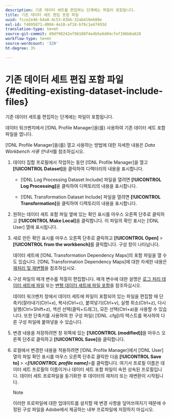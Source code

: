 ```yaml
---
description: 기존 데이터 세트를 편집하는 단계에는 파일이 포함됩니다.
title: 기존 데이터 세트 편집 포함 파일
uuid: fcce2e46-b4a8-4c53-83bb-32ab410eb89e
exl-id: f4095871-d004-4e10-af18-bf6c1e47493d
translation-type: tm+mt
source-git-commit: d9df90242ef96188f4e4b5e6d04cfef196b0a628
workflow-type: tm+mt
source-wordcount: '329'
ht-degree: 3%

---
```


# 기존 데이터 세트 편집 포함 파일{#editing-existing-dataset-include-files}

기존 데이터 세트를 편집하는 단계에는 파일이 포함됩니다.

데이터 워크벤치에서 [!DNL Profile Manager]을(를) 사용하여 기존 데이터 세트 포함 파일을 엽니다.

[!DNL Profile Manager]을(를) 열고 사용하는 방법에 대한 자세한 내용은 *Data Workbench 사용 안내서*&#x200B;를 참조하십시오.

1. 데이터 집합 프로필에서 작업하는 동안 [!DNL Profile Manager]을 열고 **[!UICONTROL Dataset]**&#x200B;을 클릭하여 디렉터리의 내용을 표시합니다.

   * [!DNL Log Processing Dataset Include] 파일을 열려면 **[!UICONTROL Log Processing]**&#x200B;을 클릭하여 디렉토리의 내용을 표시합니다.

   * [!DNL Transformation Dataset Include] 파일을 열려면 **[!UICONTROL Transformation]**&#x200B;을 클릭하여 디렉토리의 내용을 표시합니다.

1. 원하는 데이터 세트 포함 파일 옆에 있는 확인 표시를 마우스 오른쪽 단추로 클릭하고 **[!UICONTROL Make Local]**&#x200B;을 클릭합니다. 이 파일의 확인 표시는 [!DNL User] 열에 표시됩니다.
1. 새로 만든 확인 표시를 마우스 오른쪽 단추로 클릭하고 **[!UICONTROL Open]** > **[!UICONTROL from the workbench]**&#x200B;를 클릭합니다. 구성 창이 나타납니다.

   데이터 세트에 [!DNL Transformation Dependency Maps]의 포함 파일을 열 수도 있습니다. [!DNL Transformation Dependency Maps]에 대한 자세한 내용은 [재처리 및 재변형](../../../../home/c-dataset-const-proc/c-reproc-retrans/c-unst-reproc-retrans.md)을 참조하십시오.

1. 구성 파일의 매개 변수를 적절히 편집합니다. 매개 변수에 대한 설명은 [로그 처리 데이터 세트에 파일](../../../../home/c-dataset-const-proc/c-dataset-inc-files/c-types-dataset-inc-files/c-log-proc-dataset-inc-files/c-log-proc-dataset-inc-files.md#concept-999475a22519432e98844622ca95b6ab) 또는 [변형 데이터 세트에 파일 포함](../../../../home/c-dataset-const-proc/c-dataset-inc-files/c-types-dataset-inc-files/c-trans-dataset-inc-files.md#concept-c64aa78ed9ce40b8a0f4932c82ff5ace)을 참조하십시오.

   데이터 워크벤치 창에서 데이터 세트에 파일이 포함되어 있는 파일을 편집할 때 단축키(잘라내기(Ctrl+x), 복사(Ctrl+c), 붙여넣기(Ctrl+v), 실행 취소(Ctrl+z), 다시 실행(Ctrl+Shift+z), 섹션 선택(클릭+드래그), 모든 선택(Ctrl+a)을 사용할 수 있습니다. 또한 단축키를 사용하여 한 구성 파일( [!DNL .cfg])의 텍스트를 복사하여 다른 구성 파일에 붙여넣을 수 있습니다.

1. 변경 내용을 저장하려면 창 위쪽에 있는 **[!UICONTROL (modified)]**&#x200B;을 마우스 오른쪽 단추로 클릭하고 **[!UICONTROL Save]**&#x200B;을 클릭합니다.
1. 로컬에서 변경한 내용을 적용하려면 [!DNL Profile Manager]에서 [!DNL User] 열의 파일 확인 표시를 마우스 오른쪽 단추로 클릭한 다음 **[!UICONTROL Save to]** > *&lt;**[!UICONTROL profile name]**>*&#x200B;를 클릭합니다. 여기서 프로필 이름은 데이터 세트 프로필의 이름이거나 데이터 세트 포함 파일이 속한 상속된 프로필입니다. 데이터 세트 프로파일을 동기화한 후 데이터의 재처리 또는 재변환이 시작됩니다.

   >[!NOTE]
   >
   >이러한 프로파일에 대한 업데이트를 설치할 때 변경 사항을 덮어쓰여지기 때문에 수정된 구성 파일을 Adobe에서 제공하는 내부 프로파일에 저장하지 마십시오.
